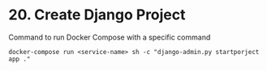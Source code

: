
# 20. Create Django Project

Command to run Docker Compose with a specific command
```
docker-compose run <service-name> sh -c "django-admin.py startporject app ."